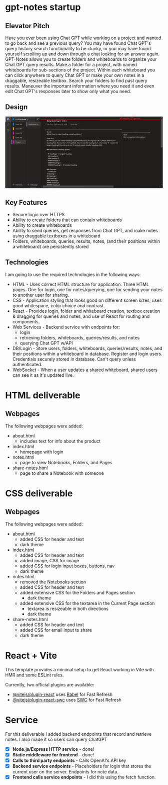 # gpt-notes startup

## Elevator Pitch

Have you ever been using Chat GPT while working on a project and wanted to go back and see a previous query? You may have found Chat GPT's query history search functionality to be clunky, or you may have found yourself scrolling up and down through a chat looking for an answer again. GPT-Notes allows you to create folders and whiteboards to organize your Chat GPT query results. Make a folder for a project, with named whiteboards for sub-sections of the project. Within each whiteboard you can click anywhere to query Chat GPT or make your own notes in a draggable, resizeable textbox. Search your folders to find past query results. Maneuver the important information where you need it and even edit Chat GPT's responses later to show only what you need.

## Design
![Screenshot of how GPT-Notes might look when finished; it shows a user logged in and their project, the whiteboard they're using, a query and its response from Chat GPT, and a note the user made](gpt-notes_design.PNG)

## Key Features
* Secure login over HTTPS
* Ability to create folders that can contain whiteboards
* Ability to create whiteboards
* Ability to send queries, get responses from Chat GPT, and make notes using draggable textboxes in a whiteboard
* Folders, whiteboards, queries, results, notes, (and their positions within a whiteboard) are persistently stored

## Technologies
I am going to use the required technologies in the following ways:
* HTML - Uses correct HTML structure for application. Three HTML pages. One for login, one for notes/querying, one for sending your notes to another user for sharing.
* CSS - Application styling that looks good on different screen sizes, uses good whitespace, color choice and contrast.
* React - Provides login, folder and whiteboard creation, textbox creation & dragging for queries and notes, and use of React for routing and components.
* Web Services - Backend service with endpoints for:
  * login
  * retrieving folders, whiteboards, queries/results, and notes
  * querying Chat GPT w/API
* DB/Login - Store users, folders, whiteboards, queries/results, notes, and their positions within a whiteboard in database. Register and login users. Credentials securely stored in database. Can't query unless authenticated.
* WebSocket - When a user updates a shared whiteboard, shared users can see it as it's updated live.


# HTML deliverable
## Webpages
The following webpages were added:
- about.html
  - includes text for info about the product
- index.html
  - homepage with login
- notes.html
  - page to view Notebooks, Folders, and Pages
- share-notes.html
  - page to share a Notebook with someone

# CSS deliverable
## Webpages
The following webpages were added:
- about.html
  - added CSS for header and text
  - dark theme
- index.html
  - added CSS for header and text
  - added image, CSS for image
  - added CSS for login input boxes, buttons, nav
  - dark theme
- notes.html
  - removed the Notebooks section
  - added CSS for header and text
  - added extensive CSS for the Folders and Pages section
    - dark theme
  - added extensive CSS for the textarea in the Current Page section
    - textarea is resizeable in both directions
    - dark theme
- share-notes.html
  - added CSS for header and text
  - added CSS for email input to share
  - dark theme


# React + Vite

This template provides a minimal setup to get React working in Vite with HMR and some ESLint rules.

Currently, two official plugins are available:

- [@vitejs/plugin-react](https://github.com/vitejs/vite-plugin-react/blob/main/packages/plugin-react/README.md) uses [Babel](https://babeljs.io/) for Fast Refresh
- [@vitejs/plugin-react-swc](https://github.com/vitejs/vite-plugin-react-swc) uses [SWC](https://swc.rs/) for Fast Refresh



# Service
For this deliverable I added backend endpoints that record and retrieve notes. I also made it so users can query ChatGPT

- [x] **Node.js/Express HTTP service** - done!
- [x] **Static middleware for frontend** - done!
- [X] **Calls to third party endpoints** - Calls OpenAI's API key
- [x] **Backend service endpoints** - Placeholders for login that stores the current user on the server. Endpoints for note data.
- [x] **Frontend calls service endpoints** - I did this using the fetch function.